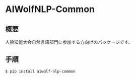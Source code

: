 # AIWolfNLP-Common

## 概要
人狼知能大会自然言語部門に参加する方向けのパッケージです。


## 手順
```
$ pip install aiwolf-nlp-common
```